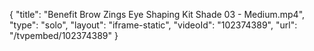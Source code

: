 {
    "title": "Benefit Brow Zings Eye Shaping Kit Shade 03 - Medium.mp4",
    "type": "solo",
    "layout": "iframe-static",
    "videoId": "102374389",
    "url": "\/tvpembed\/102374389"
}